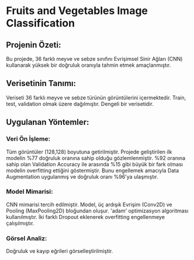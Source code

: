 # Fruits and Vegetables Image Classification

## Projenin Özeti:
Bu projede, 36 farklı meyve ve sebze sınıfını Evrişimsel Sinir Ağları (CNN) kullanarak yüksek bir doğruluk oranıyla tahmin etmek amaçlanmıştır.

## Verisetinin Tanımı:
Veriseti 36 farklı meyve ve sebze türünün görüntülerini içermektedir.
Train, test, validation olmak üzere dağılmıştır.
Dengeli bir verisetidir.

## Uygulanan Yöntemler:

### Veri Ön İşleme:
Tüm görüntüler (128,128) boyutuna getirilmiştir.
Projede geliştirilen ilk modelin %77 doğruluk oranına sahip olduğu gözlemlenmiştir. %92 oranına sahip olan Validation Accuracy ile arasında %15 gibi büyük bir fark olması modelin overfitting ettiğini göstermiştir. Bunu engellemek amacıyla Data Augmentation uygulanmış ve doğruluk oranı %96'ya ulaşmıştır.

### Model Mimarisi: 
CNN mimarisi tercih edilmiştir.
Model, üç ardışık Evrişim (Conv2D) ve Pooling (MaxPooling2D) bloğundan oluşur.
'adam' optimizasyon algoritması kullanılmıştır.
İki farklı Dropout eklenerek overfitting engellenmeye çalışılmıştır.

### Görsel Analiz:
Doğruluk ve kayıp eğrileri görselleştirilmiştir.
